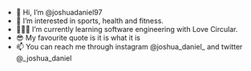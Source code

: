 - 👋 Hi, I’m @joshuadaniel97
- 👀 I’m interested in sports, health and fitness.
- 👨🏿‍💻 I’m currently learning software engineering with Love Circular. 
- 😎 My favourite quote is it is what it is
- 📫 You can reach me through instagram @joshua_daniel_ and twitter @_joshua_daniel

<!---
joshuadaniel97/joshuadaniel97 is a ✨ special ✨ repository because its `README.md` (this file) appears on your GitHub profile.
You can click the Preview link to take a look at your changes.
--->
